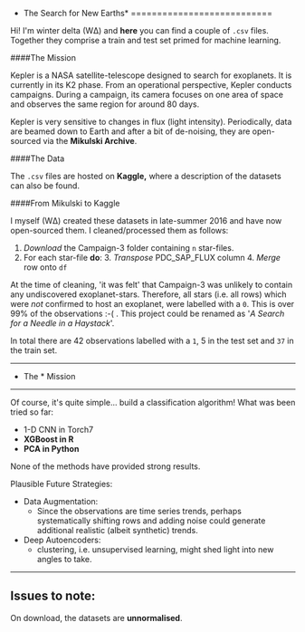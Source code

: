 * The Search for New Earths*
===========================

Hi! I'm winter delta (WΔ) and **here** you can find a couple of `.csv` files. Together they comprise a train and test set primed for machine learning. 

####The Mission

Kepler is a NASA satellite-telescope designed to search for exoplanets. It is currently in its K2 phase. From an operational perspective, Kepler conducts campaigns. During a campaign, its camera focuses on one area of space and observes the same region for around 80 days.

Kepler is very sensitive to changes in flux (light intensity). Periodically, data are beamed down to Earth and after a bit of de-noising, they are open-sourced via the **Mikulski Archive**.

####The Data

The `.csv` files are hosted on **Kaggle,** where a description of the datasets can also be found.

####From Mikulski to Kaggle

I myself (WΔ) created these datasets in late-summer 2016 and have now open-sourced them. I cleaned/processed them as follows:

1. *Download* the Campaign-3 folder containing `n` star-files.
2. For each star-file **do**:
	3. *Transpose* PDC_SAP_FLUX column
		4. *Merge* row onto `df`

At the time of cleaning, 'it was felt' that Campaign-3 was unlikely to contain any undiscovered exoplanet-stars. Therefore, all stars (i.e. all rows) which were *not* confirmed to host an exoplanet, were labelled with a `0`. This is over 99% of the observations :-( . This project could be renamed as '*A Search for a Needle in a Haystack*'.

In total there are 42 observations labelled with a `1`, 5 in the test set and `37` in the train set.

----------

* The * Mission
---------------


Of course, it's quite simple... build a classification algorithm! What was been tried so far:

* 1-D CNN in Torch7
* **XGBoost in R**
* **PCA in Python**

None of the methods have provided strong results.

Plausible Future Strategies:

* Data Augmentation:
	* Since the observations are time series trends, perhaps systematically shifting rows and adding noise could generate additional realistic (albeit synthetic) trends.
* Deep Autoencoders:
	* clustering, i.e. unsupervised learning, might shed light into new angles to take.

----------

Issues to note:
---------------

On download, the datasets are **unnormalised**. 
